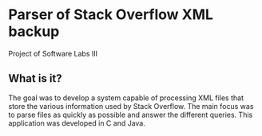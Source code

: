 # Parser of Stack Overflow XML backup
Project of Software Labs III

## What is it?
The goal was to develop a system capable of processing XML files that store the various information used by Stack Overflow. The main focus was to parse files as quickly as possible and answer the different queries. This application was developed in C and Java.

